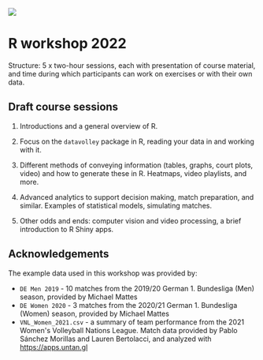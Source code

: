 ![](extra/3logo2)

# R workshop 2022

Structure: 5 x two-hour sessions, each with presentation of course material, and time during which participants can work on exercises or with their own data.

## Draft course sessions

1. Introductions and a general overview of R.

1. Focus on the `datavolley` package in R, reading your data in and working with it.

1. Different methods of conveying information (tables, graphs, court plots, video) and how to generate these in R. Heatmaps, video playlists, and more.

1. Advanced analytics to support decision making, match preparation, and similar. Examples of statistical models, simulating matches.

1. Other odds and ends: computer vision and video processing, a brief introduction to R Shiny apps.

## Acknowledgements

The example data used in this workshop was provided by:

- `DE Men 2019` - 10 matches from the 2019/20 German 1. Bundesliga (Men) season, provided by Michael Mattes
- `DE Women 2020` - 3 matches from the 2020/21 German 1. Bundesliga (Women) season, provided by Michael Mattes
- `VNL_Women_2021.csv` - a summary of team performance from the 2021 Women's Volleyball Nations League. Match data provided by Pablo Sánchez Morillas and Lauren Bertolacci, and analyzed with https://apps.untan.gl
